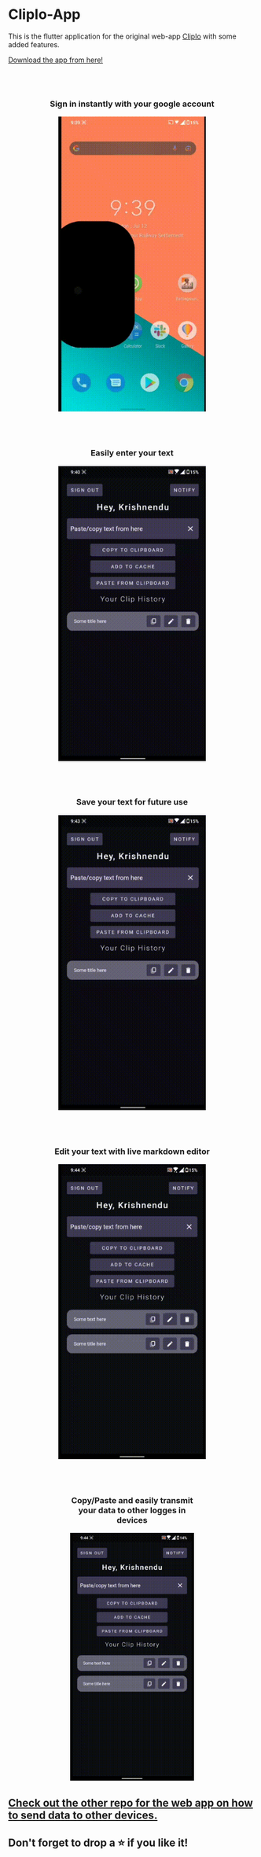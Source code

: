# ClipIo-App

This is the flutter application for the original web-app [ClipIo](https://github.com/berakrishnendu36/ClipIo) with some added features.  

[Download the app from here!](https://github.com/berakrishnendu36/ClipIo-App/releases/download/v1.01/app-release.apk)

<br></br>


<div align="center">

### Sign in instantly with your google account
<img src="./assets/gifs/view1.gif" alt="view1" width="300">

</div>

<br></br>

<div align="center">

### Easily enter your text
<img src="./assets/gifs/view2.gif" alt="view2" width="300">

</div>


<br></br>

<div align="center">

### Save your text for future use
<img src="./assets/gifs/view3.gif" alt="view3" width="300">

</div>

<br></br>

<div align="center">

### Edit your text with live markdown editor
<img src="./assets/gifs/view4.gif" alt="view4" width="300">

</div>

<br></br>

<div align="center">

<div style="width:50%">

### Copy/Paste and easily transmit your data to other logges in devices
<img src="./assets/gifs/view5.gif" alt="view5" width="300">

</div>

</div>

<h2><a href="https://github.com/berakrishnendu36/ClipIo">Check out the other repo for the web app on how to send data to other devices.</a></h2>

## Don't forget to drop a ⭐ if you like it!

